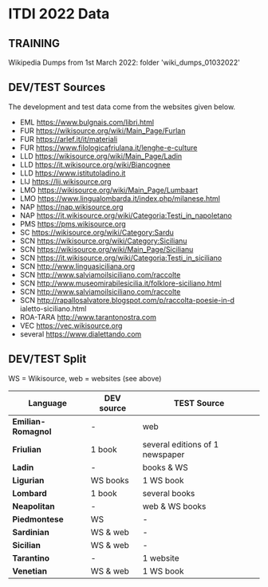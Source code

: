 
# ITDI 2022 Data

## TRAINING 

Wikipedia Dumps from 1st March 2022: folder 'wiki_dumps_01032022'

## DEV/TEST Sources

The development and test data come from the websites given below. 
- EML https://www.bulgnais.com/libri.html
- FUR https://wikisource.org/wiki/Main_Page/Furlan
- FUR https://arlef.it/it/materiali
- FUR https://www.filologicafriulana.it/lenghe-e-culture
- LLD https://wikisource.org/wiki/Main_Page/Ladin
- LLD https://it.wikisource.org/wiki/Biancognee
- LLD https://www.istitutoladino.it
- LIJ https://lij.wikisource.org
- LMO https://wikisource.org/wiki/Main_Page/Lumbaart
- LMO https://www.lingualombarda.it/index.php/milanese.html
- NAP https://nap.wikisource.org
- NAP https://it.wikisource.org/wiki/Categoria:Testi_in_napoletano
- PMS https://pms.wikisource.org
- SC https://wikisource.org/wiki/Category:Sardu
- SCN https://wikisource.org/wiki/Category:Sicilianu
- SCN https://wikisource.org/wiki/Main_Page/Sicilianu
- SCN https://it.wikisource.org/wiki/Categoria:Testi_in_siciliano
- SCN http://www.linguasiciliana.org
- SCN http://www.salviamoilsiciliano.com/raccolte
- SCN http://www.museomirabilesicilia.it/folklore-siciliano.html
- SCN http://www.salviamoilsiciliano.com/raccolte
- SCN http://rapallosalvatore.blogspot.com/p/raccolta-poesie-in-d ialetto-siciliano.html
- ROA-TARA http://www.tarantonostra.com 
- VEC https://vec.wikisource.org 
- several https://www.dialettando.com


## DEV/TEST Split

WS = Wikisource, web = websites (see above)

| **Language**         | **DEV source** | **TEST Source**                 |
|----------------------|----------------|---------------------------------|
| **Emilian-Romagnol** | -              | web                             |
| **Friulian**         | 1 book         | several editions of 1 newspaper |
| **Ladin**            | -              | books & WS                      |
| **Ligurian**         | WS books       | 1 WS book                       |
| **Lombard**          | 1 book         | several books                   |
| **Neapolitan**       | -              | web & WS books                  |
| **Piedmontese**      | WS             | -                               |
| **Sardinian**        | WS & web       | -                               |
| **Sicilian**         | WS & web       | -                               |
| **Tarantino**        | -              | 1 website                       |
| **Venetian**         | WS & web       | 1 WS book                       |
